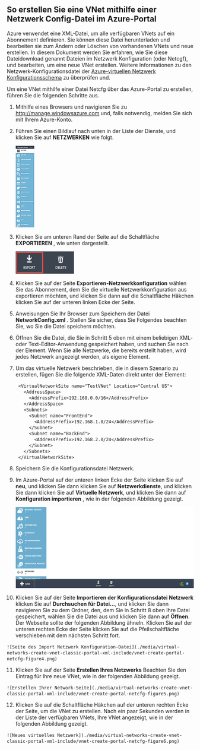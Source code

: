 ## <a name="how-to-create-a-vnet-using-a-network-config-file-in-the-azure-portal"></a>So erstellen Sie eine VNet mithilfe einer Netzwerk Config-Datei im Azure-Portal

Azure verwendet eine XML-Datei, um alle verfügbaren VNets auf ein Abonnement definieren. Sie können diese Datei herunterladen und bearbeiten sie zum Ändern oder Löschen von vorhandenen VNets und neue erstellen. In diesem Dokument werden Sie erfahren, wie Sie diese Dateidownload genannt Dateien im Netzwerk Konfiguration (oder Netcgf), und bearbeiten, um eine neue VNet erstellen. Weitere Informationen zu den Netzwerk-Konfigurationsdatei der [Azure-virtuellen Netzwerk Konfigurationsschema](https://msdn.microsoft.com/library/azure/jj157100.aspx) zu überprüfen und.

Um eine VNet mithilfe einer Datei Netcfg über das Azure-Portal zu erstellen, führen Sie die folgenden Schritte aus.

1. Mithilfe eines Browsers und navigieren Sie zu http://manage.windowsazure.com und, falls notwendig, melden Sie sich mit Ihrem Azure-Konto.
2. Führen Sie einen Bildlauf nach unten in der Liste der Dienste, und klicken Sie auf **NETZWERKEN** wie folgt.

    ![Azure virtuelle Netzwerke](./media/virtual-networks-create-vnet-classic-portal-xml-include/vnet-create-portal-netcfg-figure1.gif)

3. Klicken Sie am unteren Rand der Seite auf die Schaltfläche **EXPORTIEREN** , wie unten dargestellt.

    ![Schaltfläche ' exportieren '](./media/virtual-networks-create-vnet-classic-portal-xml-include/vnet-create-portal-netcfg-figure2.png)

4. Klicken Sie auf der Seite **Exportieren-Netzwerkkonfiguration** wählen Sie das Abonnement, dem Sie die virtuelle Netzwerkkonfiguration aus exportieren möchten, und klicken Sie dann auf die Schaltfläche Häkchen klicken Sie auf der unteren linken Ecke der Seite.
5. Anweisungen Sie Ihr Browser zum Speichern der Datei **NetworkConfig.xml** . Stellen Sie sicher, dass Sie Folgendes beachten Sie, wo Sie die Datei speichern möchten.
6. Öffnen Sie die Datei, die Sie in Schritt 5 oben mit einem beliebigen XML- oder Text-Editor-Anwendung gespeichert haben, und suchen Sie nach der **<VirtualNetworkSites>** Element. Wenn Sie alle Netzwerke, die bereits erstellt haben, wird jedes Netzwerk angezeigt werden, als eigene **<VirtualNetworkSite>** Element.
7. Um das virtuelle Netzwerk beschrieben, die in diesem Szenario zu erstellen, fügen Sie die folgende XML-Daten direkt unter der **<VirtualNetworkSites>** Element:

        <VirtualNetworkSite name="TestVNet" Location="Central US">
          <AddressSpace>
            <AddressPrefix>192.168.0.0/16</AddressPrefix>
          </AddressSpace>
          <Subnets>
            <Subnet name="FrontEnd">
              <AddressPrefix>192.168.1.0/24</AddressPrefix>
            </Subnet>
            <Subnet name="BackEnd">
              <AddressPrefix>192.168.2.0/24</AddressPrefix>
            </Subnet>
          </Subnets>
        </VirtualNetworkSite>

8.  Speichern Sie die Konfigurationsdatei Netzwerk.
9.  Im Azure-Portal auf der unteren linken Ecke der Seite klicken Sie auf **neu**, und klicken Sie dann klicken Sie auf **Netzwerkdienste**, und klicken Sie dann klicken Sie auf **Virtuelle Netzwerk**, und klicken Sie dann auf **Konfiguration importieren** , wie in der folgenden Abbildung gezeigt.

    ![Konfiguration importieren](./media/virtual-networks-create-vnet-classic-portal-xml-include/vnet-create-portal-netcfg-figure3.gif)

10.  Klicken Sie auf der Seite **Importieren der Konfigurationsdatei Netzwerk** klicken Sie auf **Durchsuchen für Datei...**, und klicken Sie dann navigieren Sie zu dem Ordner, den, dem Sie in Schritt 8 oben Ihre Datei gespeichert, wählen Sie die Datei aus und klicken Sie dann auf **Öffnen**. Der Webseite sollte der folgenden Abbildung ähneln. Klicken Sie auf der unteren rechten Ecke der Seite klicken Sie auf die Pfeilschaltfläche verschieben mit dem nächsten Schritt fort.

    ![Seite des Import Netzwerk Konfiguration-Datei](./media/virtual-networks-create-vnet-classic-portal-xml-include/vnet-create-portal-netcfg-figure4.png)

11.   Klicken Sie auf der Seite **Erstellen Ihres Netzwerks** Beachten Sie den Eintrag für Ihre neue VNet, wie in der folgenden Abbildung gezeigt.

    ![Erstellen Ihrer Network-Seite](./media/virtual-networks-create-vnet-classic-portal-xml-include/vnet-create-portal-netcfg-figure5.png)

12.   Klicken Sie auf die Schaltfläche Häkchen auf der unteren rechten Ecke der Seite, um die VNet zu erstellen. Nach ein paar Sekunden werden in der Liste der verfügbaren VNets, Ihre VNet angezeigt, wie in der folgenden Abbildung gezeigt.

    ![Neues virtuelles Netzwerk](./media/virtual-networks-create-vnet-classic-portal-xml-include/vnet-create-portal-netcfg-figure6.png)